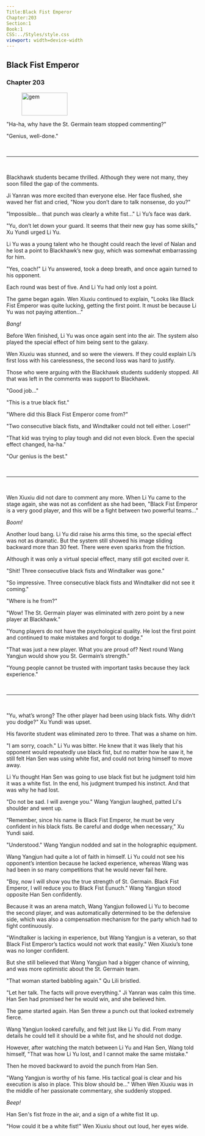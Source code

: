 ```yaml
---
Title:Black Fist Emperor 
Chapter:203 
Section:1 
Book:1 
CSS:../Styles/style.css 
viewport: width=device-width
---
```

  
## Black Fist Emperor
### Chapter 203
  
<figure>
	<img src="../Images/gem.gif" alt="gem" id="gem" width="120" height="60" />
</figure>
  

  
"Ha-ha, why have the St. Germain team stopped commenting?"

"Genius, well-done."

<br>

*****

<br>


Blackhawk students became thrilled. Although they were not many, they soon filled the gap of the comments.

Ji Yanran was more excited than everyone else. Her face flushed, she waved her fist and cried, "Now you don’t dare to talk nonsense, do you?"

"Impossible... that punch was clearly a white fist..." Li Yu’s face was dark.

"Yu, don’t let down your guard. It seems that their new guy has some skills," Xu Yundi urged Li Yu.

Li Yu was a young talent who he thought could reach the level of Nalan and he lost a point to Blackhawk’s new guy, which was somewhat embarrassing for him.

"Yes, coach!" Li Yu answered, took a deep breath, and once again turned to his opponent.

Each round was best of five. And Li Yu had only lost a point.

The game began again. Wen Xiuxiu continued to explain, "Looks like Black Fist Emperor was quite lucking, getting the first point. It must be because Li Yu was not paying attention..."

*Bang!*

Before Wen finished, Li Yu was once again sent into the air. The system also played the special effect of him being sent to the galaxy.

Wen Xiuxiu was stunned, and so were the viewers. If they could explain Li’s first loss with his carelessness, the second loss was hard to justify.

Those who were arguing with the Blackhawk students suddenly stopped. All that was left in the comments was support to Blackhawk.

"Good job..."

"This is a true black fist."

"Where did this Black Fist Emperor come from?"

"Two consecutive black fists, and Windtalker could not tell either. Loser!"

"That kid was trying to play tough and did not even block. Even the special effect changed, ha-ha."

"Our genius is the best."

<br>

*****

<br>


Wen Xiuxiu did not dare to comment any more. When Li Yu came to the stage again, she was not as confident as she had been, "Black Fist Emperor is a very good player, and this will be a fight between two powerful teams..."

*Boom!*

Another loud bang. Li Yu did raise his arms this time, so the special effect was not as dramatic. But the system still showed his image sliding backward more than 30 feet. There were even sparks from the friction.

Although it was only a virtual special effect, many still got excited over it.

"Shit! Three consecutive black fists and Windtalker was gone."

"So impressive. Three consecutive black fists and Windtalker did not see it coming."

"Where is he from?"

"Wow! The St. Germain player was eliminated with zero point by a new player at Blackhawk."

"Young players do not have the psychological quality. He lost the first point and continued to make mistakes and forgot to dodge."

"That was just a new player. What you are proud of? Next round Wang Yangjun would show you St. Germain’s strength."

"Young people cannot be trusted with important tasks because they lack experience."

<br>

*****

<br>


"Yu, what’s wrong? The other player had been using black fists. Why didn’t you dodge?" Xu Yundi was upset.

His favorite student was eliminated zero to three. That was a shame on him.

"I am sorry, coach." Li Yu was bitter. He knew that it was likely that his opponent would repeatedly use black fist, but no matter how he saw it, he still felt Han Sen was using white fist, and could not bring himself to move away.

Li Yu thought Han Sen was going to use black fist but he judgment told him it was a white fist. In the end, his judgment trumped his instinct. And that was why he had lost.

"Do not be sad. I will avenge you." Wang Yangjun laughed, patted Li's shoulder and went up.

"Remember, since his name is Black Fist Emperor, he must be very confident in his black fists. Be careful and dodge when necessary," Xu Yundi said.

"Understood." Wang Yangjun nodded and sat in the holographic equipment.

Wang Yangjun had quite a lot of faith in himself. Li Yu could not see his opponent’s intention because he lacked experience, whereas Wang was had been in so many competitions that he would never fail here.

"Boy, now I will show you the true strength of St. Germain. Black Fist Emperor, I will reduce you to Black Fist Eunuch." Wang Yangjun stood opposite Han Sen confidently.

Because it was an arena match, Wang Yangjun followed Li Yu to become the second player, and was automatically determined to be the defensive side, which was also a compensation mechanism for the party which had to fight continuously.

"Windtalker is lacking in experience, but Wang Yangjun is a veteran, so that Black Fist Emperor’s tactics would not work that easily." Wen Xiuxiu’s tone was no longer confident.

But she still believed that Wang Yangjun had a bigger chance of winning, and was more optimistic about the St. Germain team.

"That woman started babbling again." Qu Lili bristled.

"Let her talk. The facts will prove everything." Ji Yanran was calm this time. Han Sen had promised her he would win, and she believed him.

The game started again. Han Sen threw a punch out that looked extremely fierce.

Wang Yangjun looked carefully, and felt just like Li Yu did. From many details he could tell it should be a white fist, and he should not dodge.

However, after watching the match between Li Yu and Han Sen, Wang told himself, "That was how Li Yu lost, and I cannot make the same mistake."

Then he moved backward to avoid the punch from Han Sen.

"Wang Yangjun is worthy of his fame. His tactical goal is clear and his execution is also in place. This blow should be..." When Wen Xiuxiu was in the middle of her passionate commentary, she suddenly stopped.

*Beep!*

Han Sen's fist froze in the air, and a sign of a white fist lit up.

"How could it be a white fist!" Wen Xiuxiu shout out loud, her eyes wide.